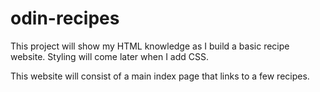 # odin-recipes

This project will show my HTML knowledge as I build a basic recipe website. Styling will come later when I add CSS.

This website will consist of a main index page that links to a few recipes.
